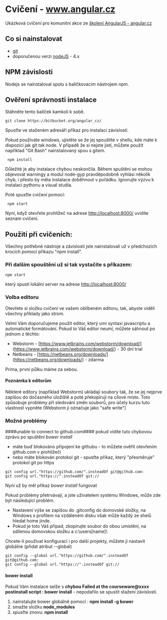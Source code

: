 # Cvičení - www.angular.cz #

Ukázková cvičení pro komunitní akce ze [školení AngularJS - angular.cz](http://www.angular.cz/#skoleni-pro-firmy)


## Co si nainstalovat
- [git](http://git-scm.com/downloads)
- doporučenou verzi [nodeJS](https://nodejs.org/en/) - 4.x

## NPM závislosti
Nodejs se nainstaloval spolu s balíčkovacím nástrojem npm.

## Ověření správnosti instalace

Stáhněte tento balíček kamkoli k sobě. 

```
git clone https://bitbucket.org/angular_cz/
```

Spusťte ve staženém adresáři příkaz pro instalaci závislostí. 

Pokud používáte windows, ujistěte se že jej spouštíte v shellu, kde máte k dispozici jak git tak node.
V případě že si nejste jistí, můžete použít například "Git Bash" nainstalovaný spou s gitem.


```
 npm install
```

Důležité je aby instalace chybou neskončila. Během spuštění se mohou objevovat warningy a modul node-gyp pravděpodobně vyhlásí několik chyb, i přesto by měla instalace doběhnout v pořádku. Ignorujte výzvu k instalaci pythonu a visual studia.

Poté spusťte cvičení pomocí: 

```
 npm start
```

Nyní, když otevřete prohlížeč na adrese [http://localhost:8000/](http://localhost:8000/) uvidíte seznam cvičení.


## Použití při cvičeních: ##

Všechny potřebné nástroje a závislosti jste nainstalovali už v předchozích krocích pomocí příkazu "npm install".

### Při dalším spouštění už si tak vystačíte s příkazem: ###
```
npm start
```
který spustí lokální server na adrese [http://localhost:8000/](http://localhost:8000/)

### Volba editoru ###

Otevřete si složku cvičení ve vašem oblíbeném editoru, tak, abyste viděli všechny příklady jako strom.

Velmi Vám doporučujeme použít editor, který umí syntaxi javascriptu a automatické formátování. Pokud to Váš editor neumí, můžete sáhnout po jednom z těchto:

 - Webstorm - [https://www.jetbrains.com/webstorm/download/] (https://www.jetbrains.com/webstorm/download/) - 30 dní trial
 - Netbeans - [https://netbeans.org/downloads/] (https://netbeans.org/downloads/) - zdarma
  
Prima, první půlku máme za sebou. 

#### Poznámka k editorům ####
Některé editory (například Webstorm) ukládají soubory tak, že se jej nejprve zapíšou do dočasného úložiště a poté překopírují na cílové místo. Toto způsobuje problémy při sledování změn souborů, pro účely kurzu tuto vlastnost vypněte (Webstorm ji označuje jako "safe write")


### Možné problémy ###

####unable to connect to github.com####
pokud vidíte tuto chybovou zprávu po spuštění *bower install*
 - máte buď blokováno připojení ke githubu  - to můžete ověřit otevřením github.com v prohlížeči
 - nebo máte blokován protokol git - spusťte příkaz, který "přesměruje" protokol git po https

```
git config url."https://github.com/".insteadOf git@github.com:
git config url."https://".insteadOf git://
```

Nyní už by měl příkaz *bower install* fungovat

Pokud problémy přetrvávají, a jste uživatelem systému Windows, může zde být následující problém.

 - Nastavení výše se zapíšou do .gitconfig do domovské složky, na Windows s profilem na vzdáleném disku však může každý ze shelů hledat home jinde.
 - Pokud je toto Váš případ, zkopírujte soubor do obou umístění, na sdílenou domovskou složku a c:\users\[name]\

Chcete-li používat konfiguraci i pro další projekty, můžete ji nastavit globálne (přidat atribut --global)

```
git config --global url."https://github.com/".insteadOf git@github.com:
git config --global url."https://".insteadOf git://
```

#### bower install ####
Pokud Vám instalace selže s **chybou Failed at the courseware@xxxx postinstall script : bower install** - nepodařilo se spustit stažení závislostí.

1. nainstalujte bower globálně pomocí : **npm install -g bower**
2. smažte složku **node_modules**
3. spusťte znovu:  **npm install**